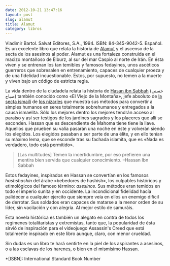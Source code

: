 ```yaml
---
date: 2012-10-21 13:47:16
layout: post
slug: alamut
title: Alamut
category: libros
---
```


Vladimir Bartol. Salvat Editores, S.A., 1994. ISBN: 84-345-9042-5. Español. Es un excelente libro que relata la historia de [Alamut](http://es.wikipedia.org/wiki/Alamut) y el ascenso de la secta de los asesinos al poder. Alamut es una fortaleza construida en el macizo montañoso de Elburz, al sur del mar Caspio al norte de Irán. En ésta viven y se entrenan los tan temibles y famosos fedayines, unos ascéticos guerreros que sobresalen en entrenamiento, capaces de cualquier proeza y de una fidelidad incuestionable. Éstos, por supuesto, no temen a la muerte y viven bajo un código de estricta regla.





La vida dentro de la ciudadela relata la historia de [Hasan ibn Sabbah](http://es.wikipedia.org/wiki/Hasan-i_Sabbah) (حسنى صباح) también conocido como «El Viejo de la Montaña», jefe absoluto de [la secta ismailí](http://es.wikipedia.org/wiki/Ismailismo) de [los nizaríes](http://es.wikipedia.org/wiki/Secta_de_los_Asesinos) que muestra sus métodos para convertir a simples humanos en seres totalmente sobrehumanos y entregados a la causa ismaelita. Sólo los mejores dentro los mejores tendrán acceso al paraíso y así ser testigos de los jardines sagrados y los placeres que allí se esconden. Hassan que es descendiente de Mahoma tiene tiene la llave. Aquellos que prueben su valía pasarán una noche en éste y volverán siendo los elegidos. Los elegidos pasaban a ser parte de una élite, y en ello tenían su máximo lema, que se esconde tras su fachada islamita, que es «Nada es verdadero, todo está permitido».





> [Las multitudes] Temen la incertidumbre, por eso prefieren una mentira bien servida que cualquier conocimiento. –Hassan Ibn Sabbah

Estos fedayines, inspirados en Hassan se convertían en los famosos _hashshashin_ del árabe «bebedores de hashish», los culpables históricos y etimológicos del famoso término: _asesinos_. Sus métodos eran temidos en todo el imperio sunita y en occidente. La incondicional fidelidad hacía palidecer a cualquier ejercito que siempre veía en ellos un enemigo difícil de derrotar. Sus soldados eran capaces de matarse a la menor orden de su líder, sin vacilación y con alegría. Al mejor estilo de samuráis.











Esta novela histórica es también un alegato en contra de todos los regímenes totalitaristas y extremistas, tanto que, la popularidad de ésta sirvió de inspiración para el videojuego Assassin's Creed que está totalmente inspirado en este libro aunque, claro, con menor crueldad.





Sin dudas es un libro te hará sentirte en la piel de los aspirantes a asesinos, o a las esclavas de los harenes, o bien en el mismísimo Hassan.

  *[ISBN]: International Standard Book Number
